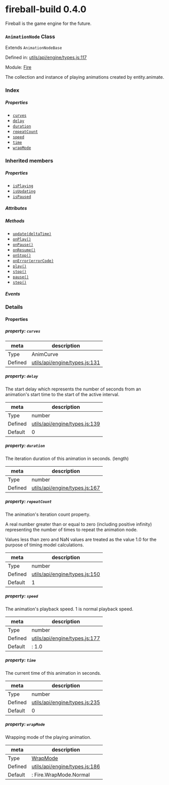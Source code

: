 
# fireball-build 0.4.0

Fireball is the game engine for the future.

### `AnimationNode` Class

Extends `AnimationNodeBase`

Defined in: [utils/api/engine/types.js:117](../files/utils/api/engine/types.js.js)

Module: [Fire](../modules/Fire.md)




The collection and instance of playing animations created by entity.animate.

### Index

##### Properties

  - [`curves`](#property-curves)
  - [`delay`](#property-delay)
  - [`duration`](#property-duration)
  - [`repeatCount`](#property-repeatcount)
  - [`speed`](#property-speed)
  - [`time`](#property-time)
  - [`wrapMode`](#property-wrapmode)






### Inherited members

##### Properties

- [`isPlaying`](#property-isplaying)
- [`isUpdating`](#property-isupdating)
- [`isPaused`](#property-ispaused)

##### Attributes


##### Methods

- [`update(deltaTime)`](#method-update)
- [`onPlay()`](#method-onplay)
- [`onPause()`](#method-onpause)
- [`onResume()`](#method-onresume)
- [`onStop()`](#method-onstop)
- [`onError(errorCode)`](#method-onerror)
- [`play()`](#method-play)
- [`stop()`](#method-stop)
- [`pause()`](#method-pause)
- [`step()`](#method-step)

##### Events




### Details


#### Properties



##### property: `curves`



| meta | description |
|------|-------------|
| Type | AnimCurve |
| Defined | [utils/api/engine/types.js:131](../files/utils_api_engine_types.js.md#l131) |




##### property: `delay`

The start delay which represents the number of seconds from an animation's start time to the start of
the active interval.

| meta | description |
|------|-------------|
| Type | number |
| Defined | [utils/api/engine/types.js:139](../files/utils_api_engine_types.js.md#l139) |
| Default    | 0 |




##### property: `duration`

The iteration duration of this animation in seconds. (length)

| meta | description |
|------|-------------|
| Type | number |
| Defined | [utils/api/engine/types.js:167](../files/utils_api_engine_types.js.md#l167) |




##### property: `repeatCount`

The animation's iteration count property.

A real number greater than or equal to zero (including positive infinity) representing the number of times
to repeat the animation node.

Values less than zero and NaN values are treated as the value 1.0 for the purpose of timing model
calculations.

| meta | description |
|------|-------------|
| Type | number |
| Defined | [utils/api/engine/types.js:150](../files/utils_api_engine_types.js.md#l150) |
| Default    | 1 |




##### property: `speed`

The animation's playback speed. 1 is normal playback speed.

| meta | description |
|------|-------------|
| Type | number |
| Defined | [utils/api/engine/types.js:177](../files/utils_api_engine_types.js.md#l177) |
| Default    | : 1.0 |




##### property: `time`

The current time of this animation in seconds.

| meta | description |
|------|-------------|
| Type | number |
| Defined | [utils/api/engine/types.js:235](../files/utils_api_engine_types.js.md#l235) |
| Default    | 0 |




##### property: `wrapMode`

Wrapping mode of the playing animation.

| meta | description |
|------|-------------|
| Type | <a href="../classes/WrapMode.html" class="crosslink">WrapMode</a> |
| Defined | [utils/api/engine/types.js:186](../files/utils_api_engine_types.js.md#l186) |
| Default    | : Fire.WrapMode.Normal |






